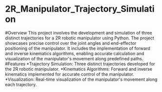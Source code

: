 # 2R_Manipulator_Trajectory_Simulation

#Overview
This project involves the development and simulation of three distinct trajectories for a 2R robotic manipulator using Python. The project showcases precise control over the joint angles and end-effector positioning of the manipulator. It includes the implementation of forward and inverse kinematics algorithms, enabling accurate calculation and visualization of the manipulator's movement along predefined paths.
#Features 
*Trajectory Simulation: Three distinct trajectories developed for the 2R robotic manipulator.
*Kinematics Algorithms: Forward and inverse kinematics implemented for accurate control of the manipulator.
*Visualization: Real-time visualization of the manipulator's movement along each trajectory.
